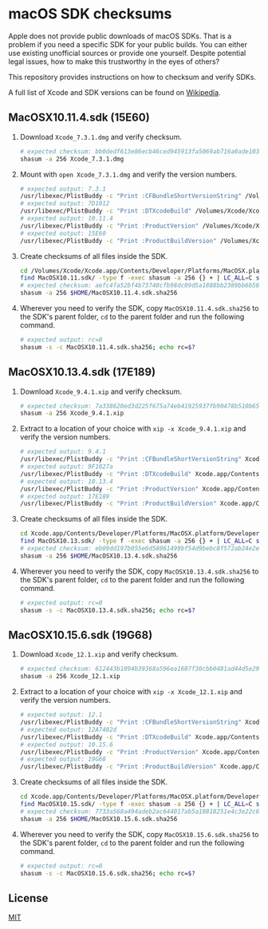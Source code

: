 # macOS SDK checksums

Apple does not provide public downloads of macOS SDKs. That is a problem if you need a specific SDK for your public builds. You can either use existing unofficial sources or provide one yourself. Despite potential legal issues, how to make this trustworthy in the eyes of others?

This repository provides instructions on how to checksum and verify SDKs.

A full list of Xcode and SDK versions can be found on [Wikipedia](https://en.wikipedia.org/wiki/Xcode).

## MacOSX10.11.4.sdk (15E60)

1. Download `Xcode_7.3.1.dmg` and verify checksum.

   ```bash
   # expected checksum: bb0dedf613e86ecb46ced945913fa5069ab716a0ade1035e239d70dee0b2de1b
   shasum -a 256 Xcode_7.3.1.dmg
   ```

1. Mount with `open Xcode_7.3.1.dmg` and verify the version numbers.

   ```bash
   # expected output: 7.3.1
   /usr/libexec/PlistBuddy -c "Print :CFBundleShortVersionString" /Volumes/Xcode/Xcode.app/Contents/Info.plist
   # expected output: 7D1012
   /usr/libexec/PlistBuddy -c "Print :DTXcodeBuild" /Volumes/Xcode/Xcode.app/Contents/Info.plist
   # expected output: 10.11.4
   /usr/libexec/PlistBuddy -c "Print :ProductVersion" /Volumes/Xcode/Xcode.app/Contents/Developer/Platforms/MacOSX.platform/Developer/SDKs/MacOSX10.11.sdk/System/Library/CoreServices/SystemVersion.plist
   # expected output: 15E60
   /usr/libexec/PlistBuddy -c "Print :ProductBuildVersion" /Volumes/Xcode/Xcode.app/Contents/Developer/Platforms/MacOSX.platform/Developer/SDKs/MacOSX10.11.sdk/System/Library/CoreServices/SystemVersion.plist
   ```

1. Create checksums of all files inside the SDK.

   ```bash
   cd /Volumes/Xcode/Xcode.app/Contents/Developer/Platforms/MacOSX.platform/Developer/SDKs
   find MacOSX10.11.sdk/ -type f -exec shasum -a 256 {} + | LC_ALL=C sort > $HOME/MacOSX10.11.4.sdk.sha256
   # expected checksum: aefc4fa52bf4b73748cfb98dc09d5a1888bb2389bb6b56407ced437f26f3b247
   shasum -a 256 $HOME/MacOSX10.11.4.sdk.sha256
   ```

1. Wherever you need to verify the SDK, copy `MacOSX10.11.4.sdk.sha256` to the SDK's parent folder, `cd` to the parent folder and run the following command.

   ```bash
   # expected output: rc=0
   shasum -s -c MacOSX10.11.4.sdk.sha256; echo rc=$?
   ```

## MacOSX10.13.4.sdk (17E189)

1. Download `Xcode_9.4.1.xip` and verify checksum.

   ```bash
   # expected checksum: 7a338620ed3d225f675a74eb41925937fb90478b510b65b2b32e89c26be23124
   shasum -a 256 Xcode_9.4.1.xip
   ```

1. Extract to a location of your choice with `xip -x Xcode_9.4.1.xip` and verify the version numbers.

   ```bash
   # expected output: 9.4.1
   /usr/libexec/PlistBuddy -c "Print :CFBundleShortVersionString" Xcode.app/Contents/Info.plist
   # expected output: 9F1027a
   /usr/libexec/PlistBuddy -c "Print :DTXcodeBuild" Xcode.app/Contents/Info.plist
   # expected output: 10.13.4
   /usr/libexec/PlistBuddy -c "Print :ProductVersion" Xcode.app/Contents/Developer/Platforms/MacOSX.platform/Developer/SDKs/MacOSX10.13.sdk/System/Library/CoreServices/SystemVersion.plist
   # expected output: 17E189
   /usr/libexec/PlistBuddy -c "Print :ProductBuildVersion" Xcode.app/Contents/Developer/Platforms/MacOSX.platform/Developer/SDKs/MacOSX10.13.sdk/System/Library/CoreServices/SystemVersion.plist
   ```

1. Create checksums of all files inside the SDK.

   ```bash
   cd Xcode.app/Contents/Developer/Platforms/MacOSX.platform/Developer/SDKs
   find MacOSX10.13.sdk/ -type f -exec shasum -a 256 {} + | LC_ALL=C sort > $HOME/MacOSX10.13.4.sdk.sha256
   # expected checksum: eb09dd197b055e6d58061499bf54d9bebc8f572ab24e2e42424fa24991f050a2
   shasum -a 256 $HOME/MacOSX10.13.4.sdk.sha256
   ```

1. Wherever you need to verify the SDK, copy `MacOSX10.13.4.sdk.sha256` to the SDK's parent folder, `cd` to the parent folder and run the following command.

   ```bash
   # expected output: rc=0
   shasum -s -c MacOSX10.13.4.sdk.sha256; echo rc=$?
   ```

## MacOSX10.15.6.sdk (19G68)

1. Download `Xcode_12.1.xip` and verify checksum.

   ```bash
   # expected checksum: 612443b1894b39368a596ea1607f30cbb0481ad44d5e29c75edb71a6d2cf050f
   shasum -a 256 Xcode_12.1.xip
   ```

1. Extract to a location of your choice with `xip -x Xcode_12.1.xip` and verify the version numbers.

   ```bash
   # expected output: 12.1
   /usr/libexec/PlistBuddy -c "Print :CFBundleShortVersionString" Xcode.app/Contents/Info.plist
   # expected output: 12A7402d
   /usr/libexec/PlistBuddy -c "Print :DTXcodeBuild" Xcode.app/Contents/Info.plist
   # expected output: 10.15.6
   /usr/libexec/PlistBuddy -c "Print :ProductVersion" Xcode.app/Contents/Developer/Platforms/MacOSX.platform/Developer/SDKs/MacOSX10.15.sdk/System/Library/CoreServices/SystemVersion.plist
   # expected output: 19G68
   /usr/libexec/PlistBuddy -c "Print :ProductBuildVersion" Xcode.app/Contents/Developer/Platforms/MacOSX.platform/Developer/SDKs/MacOSX10.15.sdk/System/Library/CoreServices/SystemVersion.plist
   ```

1. Create checksums of all files inside the SDK.

   ```bash
   cd Xcode.app/Contents/Developer/Platforms/MacOSX.platform/Developer/SDKs
   find MacOSX10.15.sdk/ -type f -exec shasum -a 256 {} + | LC_ALL=C sort > $HOME/MacOSX10.15.6.sdk.sha256
   # expected checksum: 7733a568a494adeb2ac644017ab5a10818251e4c3e22c64c9bdb98dfa701a03a
   shasum -a 256 $HOME/MacOSX10.15.6.sdk.sha256
   ```

1. Wherever you need to verify the SDK, copy `MacOSX10.15.6.sdk.sha256` to the SDK's parent folder, `cd` to the parent folder and run the following command.

   ```bash
   # expected output: rc=0
   shasum -s -c MacOSX10.15.6.sdk.sha256; echo rc=$?
   ```

## License

[MIT](LICENSE)
